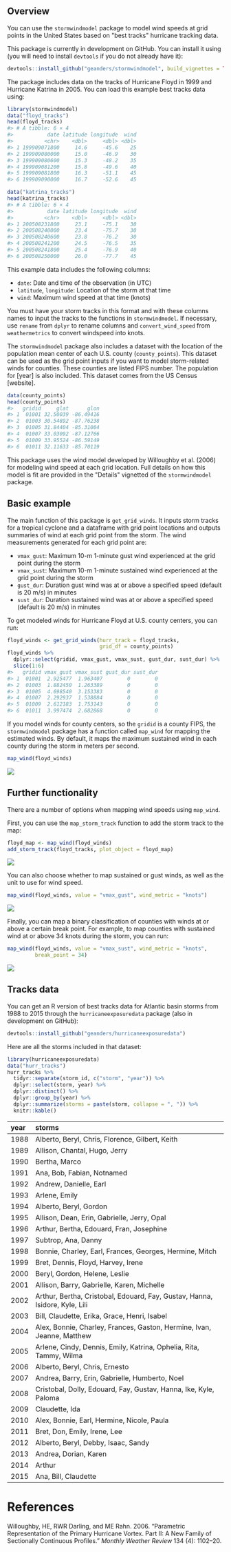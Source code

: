 
<!-- README.md is generated from README.Rmd. Please edit that file -->
Overview
--------

You can use the `stormwindmodel` package to model wind speeds at grid points in the United States based on "best tracks" hurricane tracking data.

This package is currently in development on GitHub. You can install it using (you will need to install `devtools` if you do not already have it):

``` r
devtools::install_github("geanders/stormwindmodel", build_vignettes = TRUE)
```

The package includes data on the tracks of Hurricane Floyd in 1999 and Hurricane Katrina in 2005. You can load this example best tracks data using:

``` r
library(stormwindmodel)
data("floyd_tracks")
head(floyd_tracks)
#> # A tibble: 6 × 4
#>           date latitude longitude  wind
#>          <chr>    <dbl>     <dbl> <dbl>
#> 1 199909071800     14.6     -45.6    25
#> 2 199909080000     15.0     -46.9    30
#> 3 199909080600     15.3     -48.2    35
#> 4 199909081200     15.8     -49.6    40
#> 5 199909081800     16.3     -51.1    45
#> 6 199909090000     16.7     -52.6    45
```

``` r
data("katrina_tracks")
head(katrina_tracks)
#> # A tibble: 6 × 4
#>           date latitude longitude  wind
#>          <chr>    <dbl>     <dbl> <dbl>
#> 1 200508231800     23.1     -75.1    30
#> 2 200508240000     23.4     -75.7    30
#> 3 200508240600     23.8     -76.2    30
#> 4 200508241200     24.5     -76.5    35
#> 5 200508241800     25.4     -76.9    40
#> 6 200508250000     26.0     -77.7    45
```

This example data includes the following columns:

-   `date`: Date and time of the observation (in UTC)
-   `latitude`, `longitude`: Location of the storm at that time
-   `wind`: Maximum wind speed at that time (knots)

You must have your storm tracks in this format and with these columns names to input the tracks to the functions in `stormwindmodel`. If necessary, use `rename` from `dplyr` to rename columns and `convert_wind_speed` from `weathermetrics` to convert windspeed into knots.

The `stormwindmodel` package also includes a dataset with the location of the population mean center of each U.S. county (`county_points`). This dataset can be used as the grid point inputs if you want to model storm-related winds for counties. These counties are listed FIPS number. The population for \[year\] is also included. This dataset comes from the US Census \[website\].

``` r
data(county_points)
head(county_points)
#>   gridid     glat      glon
#> 1  01001 32.50039 -86.49416
#> 2  01003 30.54892 -87.76238
#> 3  01005 31.84404 -85.31004
#> 4  01007 33.03092 -87.12766
#> 5  01009 33.95524 -86.59149
#> 6  01011 32.11633 -85.70119
```

This package uses the wind model developed by Willoughby et al. (2006) for modeling wind speed at each grid location. Full details on how this model is fit are provided in the "Details" vignetted of the `stormwindmodel` package.

Basic example
-------------

The main function of this package is `get_grid_winds`. It inputs storm tracks for a tropical cyclone and a dataframe with grid point locations and outputs summaries of wind at each grid point from the storm. The wind measurements generated for each grid point are:

-   `vmax_gust`: Maximum 10-m 1-minute gust wind experienced at the grid point during the storm
-   `vmax_sust`: Maximum 10-m 1-minute sustained wind experienced at the grid point during the storm
-   `gust_dur`: Duration gust wind was at or above a specified speed (default is 20 m/s) in minutes
-   `sust_dur`: Duration sustained wind was at or above a specified speed (default is 20 m/s) in minutes

To get modeled winds for Hurricane Floyd at U.S. county centers, you can run:

``` r
floyd_winds <- get_grid_winds(hurr_track = floyd_tracks,
                              grid_df = county_points)
floyd_winds %>%
  dplyr::select(gridid, vmax_gust, vmax_sust, gust_dur, sust_dur) %>%
  slice(1:6)
#>   gridid vmax_gust vmax_sust gust_dur sust_dur
#> 1  01001  2.925477  1.963407        0        0
#> 2  01003  1.882450  1.263389        0        0
#> 3  01005  4.698540  3.153383        0        0
#> 4  01007  2.292937  1.538884        0        0
#> 5  01009  2.612183  1.753143        0        0
#> 6  01011  3.997474  2.682868        0        0
```

If you model winds for county centers, so the `gridid` is a county FIPS, the `stormwindmodel` package has a function called `map_wind` for mapping the estimated winds. By default, it maps the maximum sustained wind in each county during the storm in meters per second.

``` r
map_wind(floyd_winds)
```

![](README-unnamed-chunk-8-1.png)

Further functionality
---------------------

There are a number of options when mapping wind speeds using `map_wind`.

First, you can use the `map_storm_track` function to add the storm track to the map:

``` r
floyd_map <- map_wind(floyd_winds)
add_storm_track(floyd_tracks, plot_object = floyd_map)
```

![](README-unnamed-chunk-9-1.png)

You can also choose whether to map sustained or gust winds, as well as the unit to use for wind speed.

``` r
map_wind(floyd_winds, value = "vmax_gust", wind_metric = "knots")
```

![](README-unnamed-chunk-10-1.png)

Finally, you can map a binary classification of counties with winds at or above a certain break point. For example, to map counties with sustained wind at or above 34 knots during the storm, you can run:

``` r
map_wind(floyd_winds, value = "vmax_sust", wind_metric = "knots",
         break_point = 34)
```

![](README-unnamed-chunk-11-1.png)

Tracks data
-----------

You can get an R version of best tracks data for Atlantic basin storms from 1988 to 2015 through the `hurricaneexposuredata` package (also in development on GitHub):

``` r
devtools::install_github("geanders/hurricaneexposuredata")
```

Here are all the storms included in that dataset:

``` r
library(hurricaneexposuredata)
data("hurr_tracks")
hurr_tracks %>% 
  tidyr::separate(storm_id, c("storm", "year")) %>%
  dplyr::select(storm, year) %>%
  dplyr::distinct() %>%
  dplyr::group_by(year) %>% 
  dplyr::summarize(storms = paste(storm, collapse = ", ")) %>% 
  knitr::kable()
```

| year | storms                                                                      |
|:-----|:----------------------------------------------------------------------------|
| 1988 | Alberto, Beryl, Chris, Florence, Gilbert, Keith                             |
| 1989 | Allison, Chantal, Hugo, Jerry                                               |
| 1990 | Bertha, Marco                                                               |
| 1991 | Ana, Bob, Fabian, Notnamed                                                  |
| 1992 | Andrew, Danielle, Earl                                                      |
| 1993 | Arlene, Emily                                                               |
| 1994 | Alberto, Beryl, Gordon                                                      |
| 1995 | Allison, Dean, Erin, Gabrielle, Jerry, Opal                                 |
| 1996 | Arthur, Bertha, Edouard, Fran, Josephine                                    |
| 1997 | Subtrop, Ana, Danny                                                         |
| 1998 | Bonnie, Charley, Earl, Frances, Georges, Hermine, Mitch                     |
| 1999 | Bret, Dennis, Floyd, Harvey, Irene                                          |
| 2000 | Beryl, Gordon, Helene, Leslie                                               |
| 2001 | Allison, Barry, Gabrielle, Karen, Michelle                                  |
| 2002 | Arthur, Bertha, Cristobal, Edouard, Fay, Gustav, Hanna, Isidore, Kyle, Lili |
| 2003 | Bill, Claudette, Erika, Grace, Henri, Isabel                                |
| 2004 | Alex, Bonnie, Charley, Frances, Gaston, Hermine, Ivan, Jeanne, Matthew      |
| 2005 | Arlene, Cindy, Dennis, Emily, Katrina, Ophelia, Rita, Tammy, Wilma          |
| 2006 | Alberto, Beryl, Chris, Ernesto                                              |
| 2007 | Andrea, Barry, Erin, Gabrielle, Humberto, Noel                              |
| 2008 | Cristobal, Dolly, Edouard, Fay, Gustav, Hanna, Ike, Kyle, Paloma            |
| 2009 | Claudette, Ida                                                              |
| 2010 | Alex, Bonnie, Earl, Hermine, Nicole, Paula                                  |
| 2011 | Bret, Don, Emily, Irene, Lee                                                |
| 2012 | Alberto, Beryl, Debby, Isaac, Sandy                                         |
| 2013 | Andrea, Dorian, Karen                                                       |
| 2014 | Arthur                                                                      |
| 2015 | Ana, Bill, Claudette                                                        |

References
==========

Willoughby, HE, RWR Darling, and ME Rahn. 2006. “Parametric Representation of the Primary Hurricane Vortex. Part II: A New Family of Sectionally Continuous Profiles.” *Monthly Weather Review* 134 (4): 1102–20.
